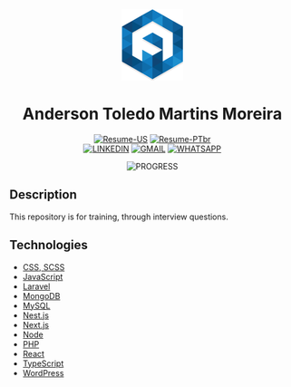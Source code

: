 <div align="center">

![Logo](./docs/logo/favicon.png)

# Anderson Toledo Martins Moreira

[![Resume-US](https://img.shields.io/badge/RESUME_US-3776AB?style=for-the-badge&logo=libreofficewriter&logoColor=white)](https://docs.google.com/document/d/1I8T4Mkb61NsTKN14ZbT1mnQKAc9LqiiPtgrYf9ayH1c/edit?usp=sharing)
[![Resume-PTbr](https://img.shields.io/badge/RESUME_PT_br-007C3C?style=for-the-badge&logo=libreofficewriter&logoColor=white)](https://docs.google.com/document/d/1vnFlRP3myxexgHk5Y6XaCKQGETPQwCygPZqGSblwCXg/edit?usp=sharing)
<br/>
[![LINKEDIN](https://img.shields.io/badge/Linkedin-0A66C2?style=for-the-badge&logo=linkedin&logoColor=white)](https://www.linkedin.com/in/atmmoreira)
[![GMAIL](https://img.shields.io/badge/Gmail-EE2624?style=for-the-badge&logo=gmail&logoColor=white)](mailto:atmmoreira.rj@gmail.com?subject=From%20GitHub&cc=atmmoreira.rj@gmail&body=Hi,%20there.%20Found%20you%20from%20GitHub.)
[![WHATSAPP](https://img.shields.io/badge/Whatsapp-34A853?style=for-the-badge&logo=whatsapp&logoColor=white)](https://api.whatsapp.com/send?phone=5521992890362)

</div>

<div align="center">

![PROGRESS](https://img.shields.io/badge/IN_PROGRESS-EB0A1E?style=for-the-badge&logo=flickr&logoColor=white)

</div>

## Description

This repository is for training, through interview questions.

## Technologies

- [CSS, SCSS](./technologies/css/README.md)
- [JavaScript](./technologies/javascript/README.md)
- [Laravel](./technologies/laravel/README.md)
- [MongoDB](./technologies/mongodb/README.md)
- [MySQL](./technologies/mysql/README.md)
- [Nest.js](./technologies/nestjs/README.md)
- [Next.js](./technologies/nextjs/README.md)
- [Node](./technologies/node/README.md)
- [PHP](./technologies/php/README.md)
- [React](./technologies/react/README.md)
- [TypeScript](./technologies/typescript/README.md)
- [WordPress](./technologies/wordpress/README.md)
